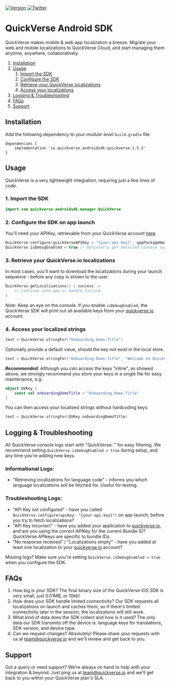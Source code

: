[![Version](https://img.shields.io/maven-central/v/io.quickverse.androidsdk/quickverse)](https://central.sonatype.com/artifact/io.quickverse.androidsdk/quickverse/)
[![Twitter](https://img.shields.io/twitter/follow/quickverse_io?style=social)](https://twitter.com/quickverse.io)

# QuickVerse Android SDK

QuickVerse makes mobile & web app localization a breeze. Migrate your web and mobile localizations to QuickVerse Cloud, and start managing them anytime, anywhere, collaboratively.

1. [Installation](#installation)
2. [Usage](#usage)
    1. [Import the SDK](#1-import-the-sdk)
    2. [Configure the SDK](#2-configure-the-sdk-on-app-launch)
    3. [Retrieve your QuickVerse localizations](#3-retrieve-your-quickverseio-localizations)
    4. [Access your localizations](#4-access-your-localized-strings)
3. [Logging & Troubleshooting](#Logging-&-Troubleshooting)
5. [FAQs](#faqs)
6. [Support](#support)

## Installation

Add the following dependency to your _module-level_ `build.gradle` file:

```
dependencies {
    implementation 'io.quickverse.androidsdk:quickverse:1.5.2'
}
```

## Usage

QuickVerse is a very lightweight integration, requiring just a few lines of code.

### 1. Import the SDK

```kotlin
import com.quickverse.androidsdk.manager.QuickVerse
```

### 2. Configure the SDK on app launch

You'll need your APIKey, retrievable from your QuickVerse account [here](https://quickverse.io/project/default/applications).
```kotlin
QuickVerse.configure(quickVerseAPIKey = "{your-api-key}", appPackageName = "{your-package-name}")
QuickVerse.isDebugEnabled = true // Optionally get detailed console logs
```

### 3. Retrieve your QuickVerse.io localizations

In most cases, you'll want to download the localizations during your launch sequence - before any copy is shown to the user.

```kotlin
QuickVerse.getLocalizations() { success ->
    // Continue into app or handle failure         
}
```
_Note_: Keep an eye on the console. If you enable `isDebugEnabled`, the QuickVerse SDK will print out all available keys from your [quickverse.io](https://quickverse.io/project/default/localisations) account.

### 4. Access your localized strings

```kotlin
text = QuickVerse.stringFor("Onboarding.Demo.Title")
```

Optionally provide a default value, should the key not exist in the local store.
```kotlin
text = QuickVerse.stringFor("Onboarding.Demo.Title", "Welcome to QuickVerse")
```

**_Recommended_**: Although you _can_ access the keys "inline", as showed above, we strongly recommend you store your keys in a single file for easy maintenance, e.g:
```kotlin
object QVKey {
    const val onboardingDemoTitle = "Onboarding.Demo.Title"
}
```

You can then access your localized strings without hardcoding keys:
```kotlin
text = QuickVerse.stringFor(QVKey.onboardingDemoTitle)
```

## Logging & Troubleshooting

All QuickVerse console logs start with "QuickVerse: " for easy filtering. We recommend setting `QuickVerse.isDebugEnabled = true` during setup, and any time you're adding new keys.

### Informational Logs:
- "Retrieving localizations for language code" - informs you which language localizations will be fetched for. Useful for testing.

### Troubleshooting Logs:
- "API Key not configured" - have you called `QuickVerse.configure(apiKey: "{your-api-key}")` on app launch, before you try to fetch localizations?
- "API Key incorrect" - have you added your application to [quickverse.io](https://quickverse.io/project/default/applications), and are you using the correct APIKey for the current Bundle ID? QuickVerse APIkeys are specific to bundle IDs.
- "No response received" / "Localizations empty" - have you added at least one localization to your [quickverse.io](https://quickverse.io/project/default/localisations) account?

Missing logs? Make sure you're setting `QuickVerse.isDebugEnabled = true` when you configure the SDK.

## FAQs

1. How big is your SDK? The final binary size of the QuickVerse iOS SDK is very small, just 0.01MB, or 10kb!
2. How does your SDK handle limited connectivity? Our SDK requests all localizations on launch and caches them, so if there's limited connectivity later in the session, the localizations will still work.
3. What kind of data does the SDK collect and how is it used? The only data our SDK transmits off the device is: language keys for translations, SDK version, and device type.
4. Can we request changes? Absolutely! Please share your requests with us at team@quickverse.io and we'll review and get back to you.

## Support

Got a query or need support? We're always on hand to help with your integration & beyond. Just ping us at team@quickverse.io and we'll get back to you within your QuickVerse plan's SLA.
